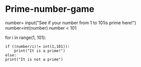 # Prime-number-game
number= input("See if your number from 1 to 101is prime here!")
number=int(number)
number < 101

for i in range(1, 101):
    
    if ((number/i)!= int(1,101)):
        print("It is a prime!")
    else:
    print("It is not a prime")
